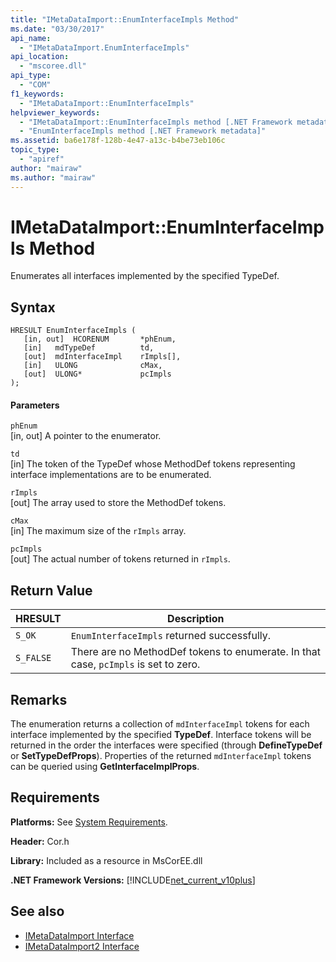 ```yaml
---
title: "IMetaDataImport::EnumInterfaceImpls Method"
ms.date: "03/30/2017"
api_name: 
  - "IMetaDataImport.EnumInterfaceImpls"
api_location: 
  - "mscoree.dll"
api_type: 
  - "COM"
f1_keywords: 
  - "IMetaDataImport::EnumInterfaceImpls"
helpviewer_keywords: 
  - "IMetaDataImport::EnumInterfaceImpls method [.NET Framework metadata]"
  - "EnumInterfaceImpls method [.NET Framework metadata]"
ms.assetid: ba6e178f-128b-4e47-a13c-b4be73eb106c
topic_type: 
  - "apiref"
author: "mairaw"
ms.author: "mairaw"
---
```

# IMetaDataImport::EnumInterfaceImpls Method
Enumerates all interfaces implemented by the specified TypeDef. 
  
## Syntax  
  
```  
HRESULT EnumInterfaceImpls (  
   [in, out]  HCORENUM       *phEnum,   
   [in]   mdTypeDef          td,  
   [out]  mdInterfaceImpl    rImpls[],   
   [in]   ULONG              cMax,  
   [out]  ULONG*             pcImpls  
);  
```  
  
#### Parameters  
 `phEnum`  
 [in, out] A pointer to the enumerator.  
  
 `td`  
 [in] The token of the TypeDef whose MethodDef tokens representing interface implementations are to be enumerated.  
  
 `rImpls`  
 [out] The array used to store the MethodDef tokens.  
  
 `cMax`  
 [in] The maximum size of the `rImpls` array.  
  
 `pcImpls`  
 [out] The actual number of tokens returned in `rImpls`.  
  
## Return Value  
  
|HRESULT|Description|  
|-------------|-----------------|  
|`S_OK`|`EnumInterfaceImpls` returned successfully.|  
|`S_FALSE`|There are no MethodDef tokens to enumerate. In that case, `pcImpls` is set to zero.|  

## Remarks

The enumeration returns a collection of `mdInterfaceImpl` tokens for each interface implemented by the specified **TypeDef**. Interface tokens will be returned in the order the interfaces were specified (through **DefineTypeDef** or **SetTypeDefProps**). Properties of the returned `mdInterfaceImpl` tokens can be queried using **GetInterfaceImplProps**.
  
## Requirements  
 **Platforms:** See [System Requirements](../../../../docs/framework/get-started/system-requirements.md).  
  
 **Header:** Cor.h  
  
 **Library:** Included as a resource in MsCorEE.dll  
  
 **.NET Framework Versions:** [!INCLUDE[net_current_v10plus](../../../../includes/net-current-v10plus-md.md)]  
  
## See also
- [IMetaDataImport Interface](../../../../docs/framework/unmanaged-api/metadata/imetadataimport-interface.md)
- [IMetaDataImport2 Interface](../../../../docs/framework/unmanaged-api/metadata/imetadataimport2-interface.md)
